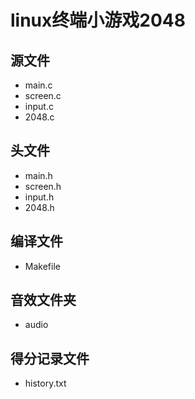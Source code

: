 # linux终端小游戏2048
## 源文件
- main.c
- screen.c
- input.c
- 2048.c
## 头文件
- main.h
- screen.h
- input.h
- 2048.h
## 编译文件
- Makefile
## 音效文件夹
- audio
## 得分记录文件
- history.txt